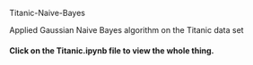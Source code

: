 Titanic-Naive-Bayes

Applied Gaussian Naive Bayes algorithm on the Titanic data set

#### Click on the Titanic.ipynb file to view the whole thing.
